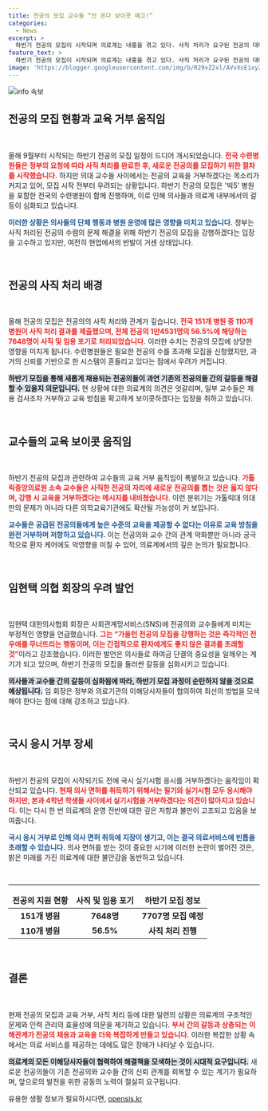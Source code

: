 ```yaml
---
title: 전공의 모집 교수들 “안 온다 보이콧 예고!”
categories:
  - News
excerpt: >
  하반기 전공의 모집이 시작되며 의료계는 내홍을 겪고 있다. 사직 처리가 요구된 전공의 대다수가 떠난 상황, 교수들은 신규 전공의 교육 거부 의사를 밝혀 긴장이 고조되고 있다. 정부와 병원 간의 갈등, 이로 인한 의료 현장의 혼란이 우려된다. 클릭하고 자세한 내용을 확인해보세요!
feature_text: >
  하반기 전공의 모집이 시작되며 의료계는 내홍을 겪고 있다. 사직 처리가 요구된 전공의 대다수가 떠난 상황, 교수들은 신규 전공의 교육 거부 의사를 밝혀 긴장이 고조되고 있다. 정부와 병원 간의 갈등, 이로 인한 의료 현장의 혼란이 우려된다. 클릭하고 자세한 내용을 확인해보세요!
image: 'https://blogger.googleusercontent.com/img/b/R29vZ2xl/AVvXsEixyZcFfHzMRdzZMjFBmAUKJYCLCGyLL1o632UiGVXcaFdKo_bkvkuCioo0uUKlGfBVcT3P84aROyZIXSBEx3Aw5nCQ3pTgDom1WDC4m8eifvWiAmWEEVb4x6G_l8C0QH225ldMjyaFvpxGEBGNO37VmDTDMHGhJPq73UglMfDca1-0aw/s1600/blogspot.png'
---
```


<p><img src="https://blogger.googleusercontent.com/img/b/R29vZ2xl/AVvXsEixyZcFfHzMRdzZMjFBmAUKJYCLCGyLL1o632UiGVXcaFdKo_bkvkuCioo0uUKlGfBVcT3P84aROyZIXSBEx3Aw5nCQ3pTgDom1WDC4m8eifvWiAmWEEVb4x6G_l8C0QH225ldMjyaFvpxGEBGNO37VmDTDMHGhJPq73UglMfDca1-0aw/s1600/blogspot.png" alt="info 속보" /></p>

<h2 data-ke-size="size26">전공의 모집 현황과 교육 거부 움직임</h2>

<p data-ke-size="size16">&nbsp;</p>

<p>올해 9월부터 시작되는 하반기 전공의 모집 일정이 드디어 개시되었습니다. <b><span style="color: #ee2323;">전국 수련병원들은 정부의 요청에 따라 사직 처리를 완료한 후, 새로운 전공의를 모집하기 위한 절차를 시작했습니다.</span></b> 하지만 의대 교수들 사이에서는 전공의 교육을 거부하겠다는 목소리가 커지고 있어, 모집 시작 전부터 우려되는 상황입니다. 하반기 전공의 모집은 '빅5' 병원을 포함한 전국의 수련병원이 함께 진행하며, 이로 인해 의사들과 의료계 내부에서의 갈등이 심화되고 있습니다. </p>

<p><span style="color: #1a5490;"><b>이러한 상황은 의사들의 단체 행동과 병원 운영에 많은 영향을 미치고 있습니다.</b></span> 정부는 사직 처리된 전공의 수렴의 문제 해결을 위해 하반기 전공의 모집을 강행하겠다는 입장을 고수하고 있지만, 여전히 현업에서의 반발이 거센 상태입니다.</p>

<p data-ke-size="size16">&nbsp;</p>

<h2 data-ke-size="size26">전공의 사직 처리 배경</h2>

<p data-ke-size="size16">&nbsp;</p>

<p>올해 전공의 모집은 전공의의 사직 처리와 관계가 깊습니다. <b><span style="color: #ee2323;">전국 151개 병원 중 110개 병원이 사직 처리 결과를 제출했으며, 전체 전공의 1만4531명의 56.5%에 해당하는 7648명이 사직 및 임용 포기로 처리되었습니다.</span></b> 이러한 수치는 전공의 모집에 상당한 영향을 미치게 됩니다. 수련병원들은 필요한 전공의 수를 초과해 모집을 신청했지만, 과거의 신뢰를 기반으로 한 시스템이 흔들리고 있다는 점에서 우려가 커집니다.</p>

<p><b><span style="background-color: #21538527;">하반기 모집을 통해 새롭게 채용되는 전공의들이 과연 기존의 전공의들 간의 갈등을 해결할 수 있을지 의문입니다.</span></b> 현 상황에 대한 의료계의 의견은 엇갈리며, 일부 교수들은 채용 검사조차 거부하고 교육 방침을 확고하게 보이콧하겠다는 입장을 취하고 있습니다.</p>

<p data-ke-size="size16">&nbsp;</p>

<h2 data-ke-size="size26">교수들의 교육 보이콧 움직임</h2>

<p data-ke-size="size16">&nbsp;</p>

<p>하반기 전공의 모집과 관련하여 교수들의 교육 거부 움직임이 폭발하고 있습니다. <b><span style="color: #ee2323;">가톨릭중앙의료원 소속 교수들은 사직한 전공의 자리에 새로운 전공의를 뽑는 것은 옳지 않다며, 강행 시 교육을 거부하겠다는 메시지를 내비쳤습니다.</span></b> 이런 분위기는 가톨릭대 의대만의 문제가 아니라 다른 의학교육기관에도 확산될 가능성이 커 보입니다.</p>

<p><span style="color: #1a5490;"><b>교수들은 공급된 전공의들에게 높은 수준의 교육을 제공할 수 없다는 이유로 교육 방침을 완전 거부하며 저항하고 있습니다.</b></span> 이는 전공의와 교수 간의 관계 악화뿐만 아니라 궁극적으로 환자 케어에도 악영향을 미칠 수 있어, 의료계에서의 깊은 논의가 필요합니다.</p>

<p data-ke-size="size16">&nbsp;</p>

<h2 data-ke-size="size26">임현택 의협 회장의 우려 발언</h2>

<p data-ke-size="size16">&nbsp;</p>

<p>임현택 대한의사협회 회장은 사회관계망서비스(SNS)에 전공의와 교수들에게 미치는 부정적인 영향을 언급했습니다. <b><span style="color: #ee2323;">그는 “가을턴 전공의 모집을 강행하는 것은 즉각적인 전우애를 무너뜨리는 행동이며, 이는 간접적으로 환자에게도 좋지 않은 결과를 초래할 것”</span></b>이라고 강조했습니다. 이러한 발언은 의사들로 하여금 단결의 중요성을 일깨우는 계기가 되고 있으며, 하반기 전공의 모집을 둘러싼 갈등을 심화시키고 있습니다.</p>

<p><b><span style="background-color: #21538527;">의사들과 교수들 간의 갈등이 심화됨에 따라, 하반기 모집 과정이 순탄하지 않을 것으로 예상됩니다.</span></b> 임 회장은 정부와 의료기관의 이해당사자들이 협의하여 최선의 방법을 모색해야 한다는 점에 대해 강조하고 있습니다.</p>

<p data-ke-size="size16">&nbsp;</p>

<h2 data-ke-size="size26">국시 응시 거부 장세</h2>

<p data-ke-size="size16">&nbsp;</p>

<p>하반기 전공의 모집이 시작되기도 전에 국시 실기시험 응시를 거부하겠다는 움직임이 확산되고 있습니다. <b><span style="color: #ee2323;">현재 의사 면허를 취득하기 위해서는 필기와 실기시험 모두 응시해야 하지만, 본과 4학년 학생들 사이에서 실기시험을 거부하겠다는 의견이 많아지고 있습니다.</span></b> 이는 다시 한 번 의료계의 운영 전반에 대한 깊은 저항과 불만이 고조되고 있음을 보여줍니다.</p>

<p><span style="color: #1a5490;"><b>국시 응시 거부로 인해 의사 면허 취득에 지장이 생기고, 이는 결국 의료서비스에 빈틈을 초래할 수 있습니다.</b></span> 의사 면허를 받는 것이 중요한 시기에 이러한 논란이 벌어진 것은, 밝은 미래를 가진 의료계에 대한 불안감을 동반하고 있습니다.</p>

<p data-ke-size="size16">&nbsp;</p>

<hr>

<table style="width: 100%;">
<thead>
<tr>
<td style="text-align: center; height: 17px;"><b>전공의 지원 현황</b></td>
<td style="text-align: center; height: 17px;"><b>사직 및 임용 포기</b></td>
<td style="text-align: center; height: 17px;"><b>하반기 모집 정보</b></td>
</tr>
</thead>
<tbody>
<tr>
<td style="text-align: center; height: 17px;"><b>151개 병원</b></td>
<td style="text-align: center; height: 17px;"><b>7648명</b></td>
<td style="text-align: center; height: 17px;"><b>7707명 모집 예정</b></td>
</tr>
<tr>
<td style="text-align: center; height: 17px;"><b>110개 병원</b></td>
<td style="text-align: center; height: 17px;"><b>56.5%</b></td>
<td style="text-align: center; height: 17px;"><b>사직 처리 진행</b></td>
</tr>
</tbody>
</table>

<p data-ke-size="size16">&nbsp;</p>

<h2 data-ke-size="size26">결론</h2>

<p data-ke-size="size16">&nbsp;</p>

<p>현재 전공의 모집과 교육 거부, 사직 처리 등에 대한 일련의 상황은 의료계의 구조적인 문제와 인력 관리의 효율성에 의문을 제기하고 있습니다. <b><span style="color: #ee2323;">부서 간의 갈등과 상충되는 이해관계가 전공의 채용과 교육을 더욱 복잡하게 만들고 있습니다.</span></b> 이러한 복잡한 상황 속에서는 의료 서비스를 제공하는 데에도 많은 장애가 나타날 수 있습니다.</p>

<p><b><span style="background-color: #21538527;">의료계의 모든 이해당사자들이 협력하여 해결책을 모색하는 것이 시대적 요구입니다.</span></b> 새로운 전공의들이 기존 전공의와 교수들 간의 신뢰 관계를 회복할 수 있는 계기가 필요하며, 앞으로의 발전을 위한 공동의 노력이 절실히 요구됩니다.</p>
유용한 생활 정보가 필요하시다면, <a href="https://opensis.kr" rel="dofollow">opensis.kr</a>



